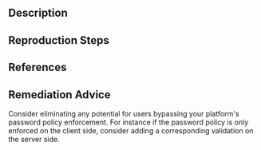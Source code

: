 ## Description


## Reproduction Steps


## References


## Remediation Advice

Consider eliminating any potential for users bypassing your platform's password policy enforcement. For instance if the password policy is only enforced on the client side, consider adding a corresponding validation on the server side.

